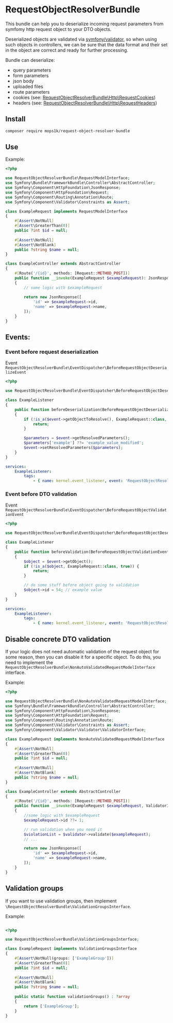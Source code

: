 # RequestObjectResolverBundle
This bundle can help you to deserialize incoming request parameters from symfomy http request object to your DTO objects.

Deserialized objects are validated via [symfony/validator](https://symfony.com/doc/current/validation.html), so when using such objects in
controllers, we can be sure that the data format and their set in the object are correct and ready for further processing.

Bundle can deserialize:
- query parameters
- form parameters
- json body
- uploaded files
- route parameters
- cookies (see: [RequestObjectResolverBundle\Http\RequestCookies](./src/Http/RequestCookies.php))
- headers (see: [RequestObjectResolverBundle\Http\RequestHeaders](./src/Http/RequestHeaders.php))

## Install
```bash
composer require mops1k/request-object-resolver-bundle
```

## Use
Example:

```php
<?php

use RequestObjectResolverBundle\RequestModelInterface;
use Symfony\Bundle\FrameworkBundle\Controller\AbstractController;
use Symfony\Component\HttpFoundation\JsonResponse;
use Symfony\Component\HttpFoundation\Request;
use Symfony\Component\Routing\Annotation\Route;
use Symfony\Component\Validator\Constraints as Assert;

class ExampleRequest implements RequestModelInterface
{
    #[Assert\NotNull]
    #[Assert\GreaterThan(0)]
    public ?int $id = null;
    
    #[Assert\NotNull]
    #[Assert\NotBlank]
    public ?string $name = null;
}

class ExampleController extends AbstractController
{
    #[Route('/{id}', methods: [Request::METHOD_POST])]
    public function __invoke(ExampleRequest $exampleRequest): JsonResponse
    {
        // some logic with $exampleRequest
        
        return new JsonResponse([
            'id' => $exampleRequest->id,
            'name' => $exampleRequest->name,
        ]);
    }
}
```
## Events:
### Event before request deserialization
Event `RequestObjectResolverBundle\EventDispatcher\BeforeRequestObjectDeserializeEvent`

```php
<?php

use RequestObjectResolverBundle\EventDispatcher\BeforeRequestObjectDeserializeEvent;

class ExampleListener
{
    public function beforeDeserialization(BeforeRequestObjectDeserializeEvent $event): void
    {
        if (!is_a($event->getObjectToResolve(), ExampleRequest::class, true)) {
            return;
        }

        $parameters = $event->getResolvedParameters();
        $parameters['example'] ??= 'example_value_modified';
        $event->setResolvedParameters($parameters);
    }
}
```

```yaml
services:
    ExampleListener:
        tags:
            - { name: kernel.event_listener, event: 'RequestObjectResolverBundle\EventDispatcher\BeforeRequestObjectDeserializeEvent' }
```

### Event before DTO validation
Event `RequestObjectResolverBundle\EventDispatcher\BeforeRequestObjectValidationEvent`

```php
<?php

use RequestObjectResolverBundle\EventDispatcher\BeforeRequestObjectDeserializeEvent;

class ExampleListener
{
    public function beforeValidation(BeforeRequestObjectValidationEvent $event): void
    {
        $object = $event->getObject();
        if (!is_a($object, ExampleRequest::class, true)) {
            return;
        }

        // do some stuff before object going to validation
        $object->id = 54; // example value
    }
}
```

```yaml
services:
    ExampleListener:
        tags:
            - { name: kernel.event_listener, event: 'RequestObjectResolverBundle\EventDispatcher\BeforeRequestObjectValidationEvent' }
```

## Disable concrete DTO validation
If your logic does not need automatic validation of the request object for some reason, then you can disable it
for a specific object. To do this, you need to implement the `RequestObjectResolverBundle\NonAutoValidatedRequestModelInterface` interface.

Example:

```php
<?php

use RequestObjectResolverBundle\NonAutoValidatedRequestModelInterface;
use Symfony\Bundle\FrameworkBundle\Controller\AbstractController;
use Symfony\Component\HttpFoundation\JsonResponse;
use Symfony\Component\HttpFoundation\Request;
use Symfony\Component\Routing\Annotation\Route;
use Symfony\Component\Validator\Constraints as Assert;
use Symfony\Component\Validator\Validator\ValidatorInterface;

class ExampleRequest implements NonAutoValidatedRequestModelInterface
{
    #[Assert\NotNull]
    #[Assert\GreaterThan(0)]
    public ?int $id = null;
    
    #[Assert\NotNull]
    #[Assert\NotBlank]
    public ?string $name = null;
}

class ExampleController extends AbstractController
{
    #[Route('/{id}', methods: [Request::METHOD_POST])]
    public function __invoke(ExampleRequest $exampleRequest, ValidatorInterface $validator): JsonResponse
    {
        //some logic with $exampleRequest
        $exampleRequest->id ??= 1;

        // run validation when you need it
        $violationList = $validator->validate($exampleRequest);
        // ...

        return new JsonResponse([
            'id' => $exampleRequest->id,
            'name' => $exampleRequest->name,
        ]);
    }
}
```

## Validation groups
If you want to use validation groups, then implement `\RequestObjectResolverBundle\ValidationGroupsInterface`.

Example:
```php

<?php

use RequestObjectResolverBundle\ValidationGroupsInterface;

class ExampleRequest implements ValidationGroupsInterface
{
    #[Assert\NotNull(groups: ['ExampleGroup'])]
    #[Assert\GreaterThan(0)]
    public ?int $id = null;
    
    #[Assert\NotNull]
    #[Assert\NotBlank]
    public ?string $name = null;
    
    public static function validationGroups() : ?array
    {
        return ['ExampleGroup'];
    }
}
```
